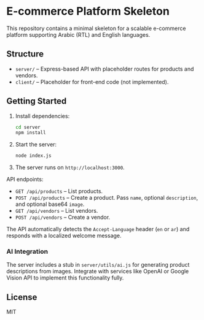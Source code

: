 # E-commerce Platform Skeleton

This repository contains a minimal skeleton for a scalable e-commerce platform supporting Arabic (RTL) and English languages.

## Structure

- `server/` – Express-based API with placeholder routes for products and vendors.
- `client/` – Placeholder for front-end code (not implemented).

## Getting Started

1. Install dependencies:
   ```bash
   cd server
   npm install
   ```
2. Start the server:
   ```bash
   node index.js
   ```
3. The server runs on `http://localhost:3000`.

API endpoints:
- `GET /api/products` – List products.
- `POST /api/products` – Create a product. Pass `name`, optional `description`, and optional base64 `image`.
- `GET /api/vendors` – List vendors.
- `POST /api/vendors` – Create a vendor.

The API automatically detects the `Accept-Language` header (`en` or `ar`) and responds with a localized welcome message.

### AI Integration

The server includes a stub in `server/utils/ai.js` for generating product descriptions from images. Integrate with services like OpenAI or Google Vision API to implement this functionality fully.

## License

MIT
